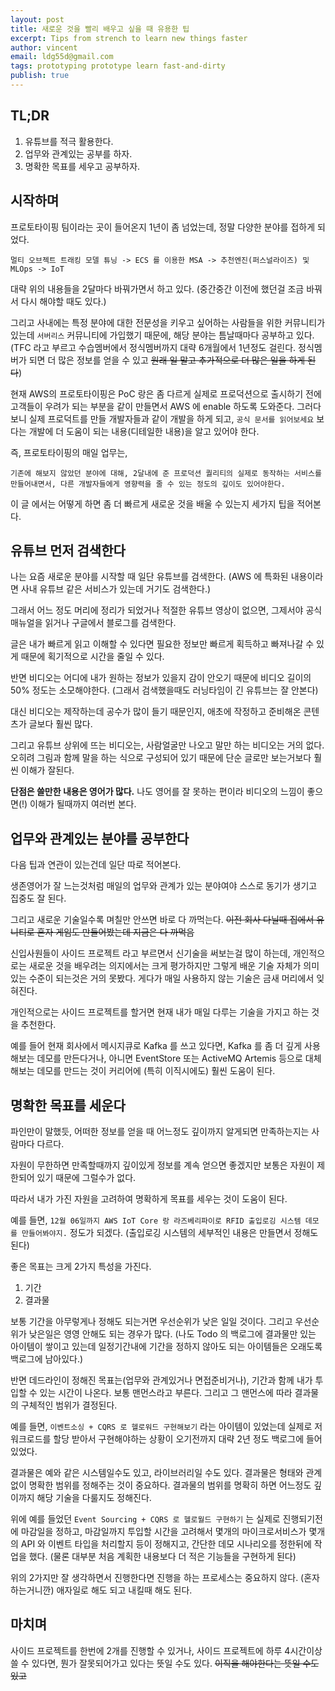 ```yaml
---
layout: post
title: 새로운 것을 빨리 배우고 싶을 때 유용한 팁
excerpt: Tips from strench to learn new things faster
author: vincent
email: ldg55d@gmail.com
tags: prototyping prototype learn fast-and-dirty
publish: true
---
```


## TL;DR

1. 유튜브를 적극 활용한다.
2. 업무와 관계있는 공부를 하자.
3. 명확한 목표를 세우고 공부하자.

## 시작하며

프로토타이핑 팀이라는 곳이 들어온지 1년이 좀 넘었는데, 정말 다양한 분야를 접하게 되었다.

`멀티 오브젝트 트래킹 모델 튜닝 -> ECS 를 이용한 MSA -> 추천엔진(퍼스널라이즈) 및 MLOps -> IoT`

대략 위의 내용들을 2달마다 바꿔가면서 하고 있다. (중간중간 이전에 했던걸 조금 바꿔서 다시 해야할 때도 있다.)

그리고 사내에는 특정 분야에 대한 전문성을 키우고 싶어하는 사람들을 위한 커뮤니티가 있는데 `서버리스` 커뮤니티에 가입했기 때문에, 해당 분야는 틈날때마다 공부하고 있다.
(TFC 라고 부르고 수습멤버에서 정식멤버까지 대략 6개월에서 1년정도 걸린다. 정식멤버가 되면 더 많은 정보를 얻을 수 있고 ~~원래 일 말고 추가적으로 더 많은 일을 하게 된다~~)

현재 AWS의 프로토타이핑은 PoC 랑은 좀 다르게 실제로 프로덕션으로 출시하기 전에 고객들이 우려가 되는 부분을 같이 만들면서 AWS 에 enable 하도록 도와준다.
그러다보니 실제 프로덕트를 만들 개발자들과 같이 개발을 하게 되고, `공식 문서를 읽어보세요` 보다는 개발에 더 도움이 되는 내용(디테일한 내용)을 알고 있어야 한다.

즉, 프로토타이핑의 매일 업무는,

`기존에 해보지 않았던 분야에 대해, 2달내에 준 프로덕션 퀄리티의 실제로 동작하는 서비스를 만들어내면서, 다른 개발자들에게 영향력을 줄 수 있는 정도의 깊이도 있어야한다.`

이 글 에서는 어떻게 하면 좀 더 빠르게 새로운 것을 배울 수 있는지 세가지 팁을 적어본다.

## 유튜브 먼저 검색한다

나는 요즘 새로운 분야를 시작할 때 일단 유튜브를 검색한다. (AWS 에 특화된 내용이라면 사내 유튜브 같은 서비스가 있는데 거기도 검색한다.)

그래서 어느 정도 머리에 정리가 되었거나 적절한 유튜브 영상이 없으면, 그제서야 공식 매뉴얼을 읽거나 구글에서 블로그를 검색한다.

글은 내가 빠르게 읽고 이해할 수 있다면 필요한 정보만 빠르게 획득하고 빠져나갈 수 있게 때문에 획기적으로 시간을 줄일 수 있다.

반면 비디오는 어디에 내가 원하는 정보가 있을지 감이 안오기 때문에 비디오 길이의 50% 정도는 소모해야한다. (그래서 검색했을때도 러닝타임이 긴 유튜브는 잘 안본다)

대신 비디오는 제작하는데 공수가 많이 들기 때문인지, 애초에 작정하고 준비해온 콘텐츠가 글보다 훨씬 많다. 

그리고 유튜브 상위에 뜨는 비디오는, 사람얼굴만 나오고 말만 하는 비디오는 거의 없다. 오히려 그림과 함께 말을 하는 식으로 구성되어 있기 때문에 단순 글로만 보는거보다 훨씬 이해가 잘된다.

**단점은 쓸만한 내용은 영어가 많다.** 나도 영어를 잘 못하는 편이라 비디오의 느낌이 좋으면(!) 이해가 될때까지 여러번 본다.

## 업무와 관계있는 분야를 공부한다

다음 팁과 연관이 있는건데 일단 따로 적어본다.

생존영어가 잘 느는것처럼 매일의 업무와 관계가 있는 분야여야 스스로 동기가 생기고 집중도 잘 된다.

그리고 새로운 기술일수록 며칠만 안쓰면 바로 다 까먹는다. ~~이전 회사 다닐때 집에서 유니티로 혼자 게임도 만들어봤는데 지금은 다 까먹음~~

신입사원들이 사이드 프로젝트 라고 부르면서 신기술을 써보는걸 많이 하는데, 개인적으로는 새로운 것을 배우려는 의지에서는 크게 평가하지만 그렇게 배운 기술 자체가 의미있는 수준이 되는것은 거의 못봤다. 게다가 매일 사용하지 않는 기술은 금새 머리에서 잊혀진다.

개인적으로는 사이드 프로젝트를 할거면 현재 내가 매일 다루는 기술을 가지고 하는 것을 추천한다.

예를 들어 현재 회사에서 메시지큐로 Kafka 를 쓰고 있다면,
Kafka 를 좀 더 깊게 사용해보는 데모를 만든다거나, 아니면 EventStore 또는 ActiveMQ Artemis 등으로 대체해보는 데모를 만드는 것이 커리어에 (특히 이직시에도) 훨씬 도움이 된다.

## 명확한 목표를 세운다

파인만이 말했듯, 어떠한 정보를 얻을 때 어느정도 깊이까지 알게되면 만족하는지는 사람마다 다르다.

자원이 무한하면 만족할때까지 깊이있게 정보를 계속 얻으면 좋겠지만 보통은 자원이 제한되어 있기 때문에 그럴수가 없다.

따라서 내가 가진 자원을 고려하여 명확하게 목표를 세우는 것이 도움이 된다.

예를 들면, `12월 06일까지 AWS IoT Core 랑 라즈베리파이로 RFID 출입로깅 시스템 데모를 만들어봐야지.` 정도가 되겠다.
(출입로깅 시스템의 세부적인 내용은 만들면서 정해도 된다)

좋은 목표는 크게 2가지 특성을 가진다.

1. 기간
2. 결과물

보통 기간을 아무렇게나 정해도 되는거면 우선순위가 낮은 일일 것이다. 그리고 우선순위가 낮은일은 영영 안해도 되는 경우가 많다.
(나도 Todo 의 백로그에 결과물만 있는 아이템이 쌓이고 있는데 일정기간내에 기간을 정하지 않아도 되는 아이템들은 오래도록 백로그에 남아있다.)

반면 데드라인이 정해진 목표는(업무와 관계있거나 면접준비거나), 기간과 함께 내가 투입할 수 있는 시간이 나온다. 보통 맨먼스라고 부른다. 그리고 그 맨먼스에 따라 결과물의 구체적인 범위가 결정된다.

예를 들면, `이벤트소싱 + CQRS 로 헬로워드 구현해보기` 라는 아이템이 있었는데 실제로 저 워크로드를 할당 받아서 구현해야하는 상황이 오기전까지 대략 2년 정도 백로그에 들어있었다.

결과물은 예와 같은 시스템일수도 있고, 라이브러리일 수도 있다.
결과물은 형태와 관계없이 명확한 범위를 정해주는 것이 중요하다.
결과물의 범위를 명확히 하면 어느정도 깊이까지 해당 기술을 다룰지도 정해진다.

위에 예를 들었던 `Event Sourcing + CQRS 로 헬로월드 구현하기` 는 실제로 진행되기전에 마감일을 정하고,
마감일까지 투입할 시간을 고려해서 몇개의 마이크로서비스가 몇개의 API 와 이벤트 타입을 처리할지 등이 정해지고,
간단한 데모 시나리오를 정한뒤에 작업을 했다.
(물론 대부분 처음 계획한 내용보다 더 적은 기능들을 구현하게 된다)

위의 2가지만 잘 생각하면서 진행한다면 진행을 하는 프로세스는 중요하지 않다. (혼자 하는거니깐) 애자일로 해도 되고 내킬때 해도 된다.

## 마치며

사이드 프로젝트를 한번에 2개를 진행할 수 있거나, 사이드 프로젝트에 하루 4시간이상 쓸 수 있다면,
뭔가 잘못되어가고 있다는 뜻일 수도 있다. ~~이직을 해야한다는 뜻일 수도 있고~~